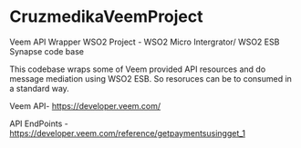 # CruzmedikaVeemProject


Veem API Wrapper WSO2 Project - WSO2 Micro Intergrator/ WSO2 ESB Synapse code base

This codebase wraps some of Veem provided API resources and do message mediation using WSO2 ESB. So resoruces can be to consumed in a standard way.

Veem API- https://developer.veem.com/

API EndPoints -https://developer.veem.com/reference/getpaymentsusingget_1
